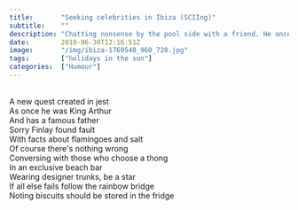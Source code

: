 ```yaml
---
title:       "Seeking celebrities in Ibiza (SCIIng)"
subtitle:    ""
description: "Chatting nonsense by the pool side with a friend. He once played King Arthur in a Gang Show. His father is a renowned archaeologist and he was oddly familiar with the celebrities that were cruising the shores of Ibiza. My concern was that unless the biscuits were stored in the fridge they fell prey to ants.Maybe poolside he realised an ambition and has since starred in Spanish films."
date:        2019-06-30T12:16:51Z
image:       "/img/ibiza-1769548_960_720.jpg"
tags:        ["holidays in the sun"]
categories:  ["Humour"]
---
```

<br>A new quest created in jest
<br>As once he was King Arthur
<br>And has a famous father
<br>Sorry Finlay found fault 
<br>With facts about flamingoes and salt
<br>Of course there's nothing wrong
<br>Conversing with those who choose a thong
<br>In an exclusive beach bar
<br>Wearing designer trunks, be a star
<br>If all else fails follow the rainbow bridge
<br>Noting biscuits should be stored in the fridge
